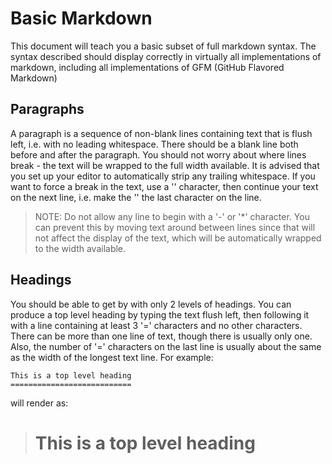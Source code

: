 Basic Markdown
==============

This document will teach you a basic subset of full
markdown syntax. The syntax described should display
correctly in virtually all implementations of
markdown, including all implementations of GFM
(GitHub Flavored Markdown)

Paragraphs
----------

A paragraph is a sequence of non-blank lines containing
text that is flush left, i.e. with no leading whitespace.
There should be a blank line both before and after the
paragraph. You should not worry about where lines break -
the text will be wrapped to the full width available.
It is advised that you set up your editor to automatically
strip any trailing whitespace. If you want to force a
break in the text, use a '\' character, then continue your
text on the next line, i.e. make the '\' the last character
on the line.

> NOTE: Do not allow any line to begin with a '-' or '*' character.
>       You can prevent this by moving text around between lines
>       since that will not affect the display of the text, which
>       will be automatically wrapped to the width available.

Headings
--------

You should be able to get by with only 2 levels of headings.
You can produce a top level heading by typing the text flush left,
then following it with a line containing at least 3 '=' characters
and no other characters. There can be more than one line of text,
though there is usually only one. Also, the number of '=' characters
on the last line is usually about the same as the width of the
longest text line. For example:

	This is a top level heading
	===========================

will render as:

<blockquote>

This is a top level heading
===========================

</blockquote>

